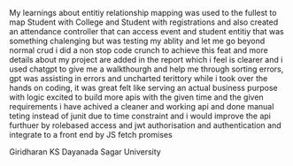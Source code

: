 My learnings about entitiy relationship mapping was used to the fullest to map Student with College and Student with registrations and also created an attendance controller that can access event and student entitiy that was something chalenging but was testing my ablity and let me go beyond normal crud i did a non stop code crunch to achieve this feat and more details about my project are added in the report which i feel is clearer and i used chatgpt to give me a walkthourgh and help me through sorting errors, gpt was assisting in errors and uncharted terittory while i took over the hands on coding, it was great felt like serving an actual business purpose with logic 
excited to build more apis 
with the given time and the given requirements i have achived a cleaner and working api and done manual teting instead of junit due to time constraint and i would improve the api furthuer by rolebased access and jwt authorisation and authentication and integrate to a front end by JS fetch promises

Giridharan KS
Dayanada Sagar University
